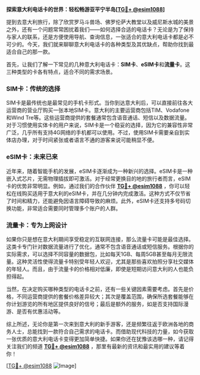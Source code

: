 **探索意大利电话卡的世界：轻松畅游亚平宁半岛[[TG💪+ @esim1088](https://t.me/s/esim1088)]**

提到去意大利旅行，除了欣赏罗马斗兽场、佛罗伦萨大教堂以及威尼斯水城的美景之外，还有一个问题常常困扰着我们——如何选择合适的电话卡？无论是为了保持与家人的联系，还是方便使用导航、查询信息，一张适合的意大利电话卡都是必不可少的。今天，我们就来聊聊意大利电话卡的各种类型及其优缺点，帮助你找到最适合自己的那一款。

首先，让我们了解一下常见的几种意大利电话卡：**SIM卡**、**eSIM卡**和**流量卡**。这三种类型的卡各有特点，适合不同的需求场景。

### SIM卡：传统的选择

SIM卡是最传统也是最常见的手机卡形式。当你到达意大利后，可以直接前往各大运营商的营业厅购买一张本地SIM卡。意大利的主要运营商包括TIM、Vodafone和Wind Tre等。这些运营商提供的套餐通常包含语音通话、短信以及数据流量。对于习惯使用实体卡的用户来说，SIM卡是一个稳妥的选择，因为它的兼容性非常广泛，几乎所有支持4G网络的手机都可以使用。不过，使用SIM卡需要亲自到实体店办理，对于时间紧张或者语言不通的游客来说可能稍显不便。

### eSIM卡：未来已来

近年来，随着智能手机的发展，eSIM卡逐渐成为一种新兴的选择。eSIM卡是一种嵌入式芯片，无需物理插拔即可激活。对于经常更换目的地的旅行者而言，eSIM卡的优势非常明显。例如，通过我们的合作伙伴 **[TG💪+ @esim1088](https://t.me/s/esim1088)** ，你可以轻松在线购买适用于意大利的eSIM卡，并在几分钟内完成激活。这种方式不仅节省了时间和精力，还能避免因语言障碍导致的麻烦。此外，eSIM卡还支持多号码切换功能，非常适合需要同时管理多个账户的人群。

### 流量卡：专为上网设计

如果你只是想在意大利期间享受稳定的互联网连接，那么流量卡可能是最佳选择。这类卡专门针对数据流量进行了优化，通常不包含语音通话或短信服务。根据你的实际需求，可以选择不同容量的数据包，比如每天1GB、每周5GB甚至每月无限流量。这种灵活性使得流量卡特别受年轻人欢迎，尤其是那些喜欢拍照分享社交媒体的年轻人。而且，由于流量卡的价格相对低廉，即使是短期访问意大利的人也能负担得起。

当然，在决定购买哪种类型的电话卡之前，还有一些关键因素需要考虑。首先是价格，不同运营商提供的套餐价格差异较大；其次是覆盖范围，确保所选套餐能够在你计划游览的所有地区提供良好的信号；最后是额外的服务，如是否支持国际漫游、是否有优惠活动等。

综上所述，无论你是第一次来到意大利的新手游客，还是频繁往返于欧洲各地的商务人士，总能找到一款符合自己需求的电话卡。而借助现代科技的力量，如今获取一张优质的意大利电话卡变得更加简单快捷。如果你还在犹豫该选哪一种，请记得关注我们的频道 **[TG💪+ @esim1088](https://t.me/s/esim1088)** ，那里有最新的资讯和最实用的建议等着你！

[[TG💪+ @esim1088](https://t.me/s/esim1088) ![Image](https://i.postimg.cc/4NQfJmqS/Snipaste-2025-05-13-00-14-12.png)]